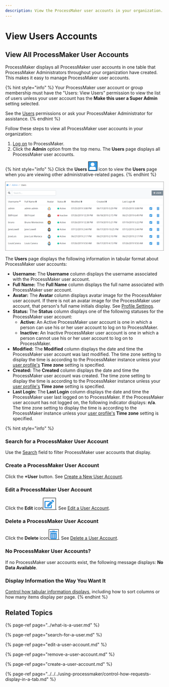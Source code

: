 ```yaml
---
description: View the ProcessMaker user accounts in your organization.
---
```


# View Users Accounts

## View All ProcessMaker User Accounts <a id="view-all-scripts"></a>

ProcessMaker displays all ProcessMaker user accounts in one table that ProcessMaker Administrators throughout your organization have created. This makes it easy to manage ProcessMaker user accounts.

{% hint style="info" %}
Your ProcessMaker user account or group membership must have the "Users: View Users" permission to view the list of users unless your user account has the **Make this user a Super Admin** setting selected.

See the [Users](../../permission-descriptions-for-users-and-groups.md#users) permissions or ask your ProcessMaker Administrator for assistance.
{% endhint %}

Follow these steps to view all ProcessMaker user accounts in your organization:

1. [Log on](../../../using-processmaker/log-in.md#log-in) to ProcessMaker.
2. Click the **Admin** option from the top menu. The **Users** page displays all ProcessMaker user accounts.

{% hint style="info" %}
Click the **Users** ![](../../../.gitbook/assets/users-icon-admin.png) icon to view the **Users** page when you are viewing other administrative-related pages.
{% endhint %}

![&quot;Users&quot; page displays all users in your organization](../../../.gitbook/assets/users-page-admin.png)

The **Users** page displays the following information in tabular format about ProcessMaker user accounts:

* **Username:** The **Username** column displays the username associated with the ProcessMaker user account.
* **Full Name:** The **Full Name** column displays the full name associated with ProcessMaker user account.
* **Avatar:** The **Avatar** column displays avatar image for the ProcessMaker user account. If there is not an avatar image for the ProcessMaker user account, that person's full name initials display. See [Profile Settings](../../../using-processmaker/profile-settings.md#change-your-profile-settings).
* **Status:** The **Status** column displays one of the following statuses for the ProcessMaker user account:
  * **Active:** An Active ProcessMaker user account is one in which a person can use his or her user account to log on to ProcessMaker.
  * **Inactive:** An Inactive ProcessMaker user account is one in which a person cannot use his or her user account to log on to ProcessMaker.
* **Modified:** The **Modified** column displays the date and time the ProcessMaker user account was last modified. The time zone setting to display the time is according to the ProcessMaker instance unless your [user profile's](../../../using-processmaker/profile-settings.md#change-your-profile-settings) **Time zone** setting is specified.
* **Created:** The **Created** column displays the date and time the ProcessMaker user account was created. The time zone setting to display the time is according to the ProcessMaker instance unless your [user profile's](../../../using-processmaker/profile-settings.md#change-your-profile-settings) **Time zone** setting is specified.
* **Last Login:** The **Last Login** column displays the date and time the ProcessMaker user last logged on to ProcessMaker. If the ProcessMaker user account has not logged on, the following indicator displays: **n/a**. The time zone setting to display the time is according to the ProcessMaker instance unless your [user profile's](../../../using-processmaker/profile-settings.md#change-your-profile-settings) **Time zone** setting is specified.

{% hint style="info" %}
### Search for a ProcessMaker User Account

Use the [Search](search-for-a-user.md#search-for-a-processmaker-user-account) field to filter ProcessMaker user accounts that display.

### Create a ProcessMaker User Account

Click the **+User** button. See [Create a New User Account](create-a-user-account.md#create-a-processmaker-user-account).

### Edit a ProcessMaker User Account

Click the **Edit** icon![](../../../.gitbook/assets/edit-icon.png). See [Edit a User Account](edit-a-user-account.md#edit-a-processmaker-user-account).

### Delete a ProcessMaker User Account

Click the **Delete** icon![](../../../.gitbook/assets/trash-icon-process-modeler-processes.png). See [Delete a User Account](remove-a-user-account.md#delete-a-processmaker-user-account).

### No ProcessMaker User Accounts?

If no ProcessMaker user accounts exist, the following message displays: **No Data Available**.

### Display Information the Way You Want It

[Control how tabular information displays](../../../using-processmaker/control-how-requests-display-in-a-tab.md), including how to sort columns or how many items display per page.
{% endhint %}

## Related Topics

{% page-ref page="../what-is-a-user.md" %}

{% page-ref page="search-for-a-user.md" %}

{% page-ref page="edit-a-user-account.md" %}

{% page-ref page="remove-a-user-account.md" %}

{% page-ref page="create-a-user-account.md" %}

{% page-ref page="../../../using-processmaker/control-how-requests-display-in-a-tab.md" %}

